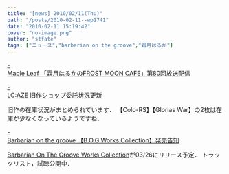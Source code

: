 ```yaml
---
title: "[news] 2010/02/11(Thu)"
path: "/posts/2010-02-11--wp1741"
date: "2010-02-11 15:19:42"
cover: "no-image.png"
author: "stfate"
tags: ["ニュース","barbarian on the groove","霜月はるか"]
---
```


<style type="text/css">
<!--
p {white-space: pre-wrap};
-->
</style>

<a class="topics" href="http://www.timerocket.co.jp/fmc/" target="_blank">- Maple Leaf 「霜月はるかのFROST MOON CAFE」第80回放送配信</a>
<div class="news"></div>

<a class="topics" href="http://r-lmina.sakura.ne.jp/" target="_blank">- LC:AZE 旧作ショップ委託状況更新</a>
<div class="news">旧作の在庫状況がまとめられています．
【Colo-RS】【Glorias War】の2枚は在庫が少なくなっているようですね．</div>

<a class="topics" href="http://www.astronotes.jp/bog-official/index.html" target="_blank">- Barbarian on the groove 【B.O.G Works Collection】発売告知</a>
<div class="news"><a href="http://arielwave.jp/title_100210.html" target="_blank">Barbarian On The Groove Works Collection</a>が03/26にリリース予定．
トラックリスト，試聴公開中．</div>